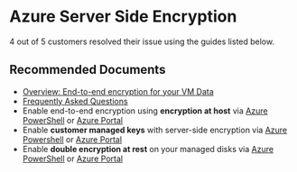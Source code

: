 <properties
	pageTitle="Azure Encryption"
	description="Azure Disk Encryption"
	service="microsoft.compute"
	resource="virtualmachines"
	authors="ScottAzure"
	ms.author="scotro"
	displayOrder=""
	selfHelpType="generic"
	supportTopicIds="32743903"
	resourceTags=""
	productPesIds="15571,15797,16454,16470"
	cloudEnvironments="public, Fairfax, usnat, ussec"
	articleId="07af587b-b84c-4bbf-a787-9724fe9e13eb"
	ownershipId="Compute_VirtualMachines"
/>

# Azure Server Side Encryption

4 out of 5 customers resolved their issue using the guides listed below.<br>

## **Recommended Documents**

* [Overview: End-to-end encryption for your VM Data](https://docs.microsoft.com/azure/virtual-machines/windows/disk-encryption#encryption-at-host---end-to-end-encryption-for-your-vm-data)<br>
* [Frequently Asked Questions](https://docs.microsoft.com/azure/virtual-machines/windows/faq-for-disks#managed-disks-and-storage-service-encryption)<br>
* Enable end-to-end encryption using **encryption at host** via [Azure PowerShell](https://docs.microsoft.com/azure/virtual-machines/windows/disks-enable-host-based-encryption-portal) or [Azure Portal](https://docs.microsoft.com/azure/virtual-machines/windows/disks-enable-host-based-encryption-portal)<br>
* Enable **customer managed keys** with server-side encryption via [Azure Powershell](https://docs.microsoft.com/azure/virtual-machines/windows/disks-enable-customer-managed-keys-powershell) or [Azure Portal](https://docs.microsoft.com/azure/virtual-machines/windows/disks-enable-customer-managed-keys-portal)<br>
* Enable **double encryption at rest** on your managed disks via [Azure PowerShell](https://docs.microsoft.com/azure/virtual-machines/windows/disks-enable-double-encryption-at-rest-powershell) or [Azure Portal](https://docs.microsoft.com/azure/virtual-machines/windows/disks-enable-double-encryption-at-rest-portal)

